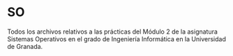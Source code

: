 # SO
Todos los archivos relativos a las prácticas del Módulo 2 de la asignatura Sistemas Operativos en el grado de Ingeniería Informática en la Universidad de Granada.
